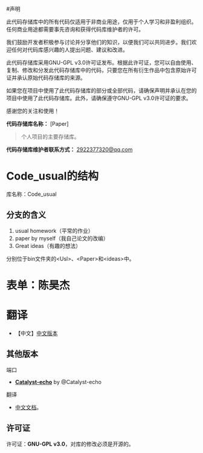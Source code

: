 #声明

此代码存储库中的所有代码仅适用于非商业用途，仅用于个人学习和非盈利组织。任何商业用途都需要事先咨询和获得代码库维护者的许可。

我们鼓励开发者积极参与讨论并分享他们的知识，以便我们可以共同进步。我们欢迎任何对代码库感兴趣的人提出问题、建议和改进。

此代码存储库采用GNU-GPL v3.0许可证发布。根据此许可证，您可以自由使用、复制、修改和分发此代码存储库中的代码，只要您在所有衍生作品中包含原始许可证并承认原始代码存储库的来源。

如果您在项目中使用了此代码存储库的部分或全部代码，请确保声明并承认在您的项目中使用了此代码存储库。此外，请确保遵守GNU-GPL v3.0许可证的要求。

感谢您的关注和使用！

**代码存储库名称：** [Paper]
>个人项目的主要存储库。

**代码存储库维护者联系方式：** 2922377320@qq.com

# Code_usual的结构

库名称：Code_usual
## 分支的含义
1. usual homework（平常的作业）
2. paper by myself（我自己论文的改编）
3. Great ideas（有趣的想法）

分别位于bin文件夹的\<Usl>、\<Paper>和\<ideas>中。

# 表单：陈昊杰

# 翻译
* 【中文】[中文版本](https://github.com/ecahagain/Code_usual/blob/main/README_CN.md)

其他版本
---------------

端口
- [**Catalyst-echo**](https://github.com/Catalyst-echo) by @Catalyst-echo

翻译
- [中文文档](https://github.com/Catalyst-echo/Code_usual/blob/Paper/README_CN.md)。

许可证
-------
许可证：**GNU-GPL v3.0**，对库的修改必须是开源的。
